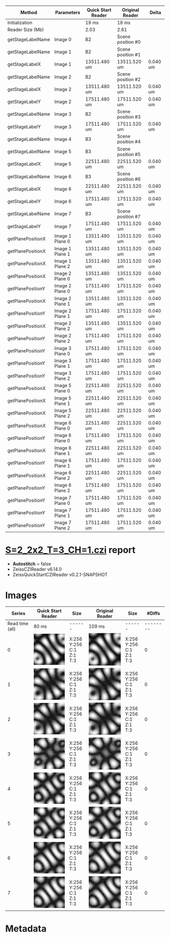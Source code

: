 |  Method            | Parameters       | Quick Start Reader | Original Reader | Delta  |
| -------------------|------------------|--------------------|-----------------|------- |
| Initialization     |                  |19 ms|18 ms|        |
| Reader Size (Mb)     |                  |2.03|2.61|        |
| getStageLabelName| Image 0 | B2| Scene position #0| |
| getStageLabelName| Image 1 | B2| Scene position #1| |
| getStageLabelX| Image 1 | 13511.480 um | 13511.520 um | 0.040 um |
| getStageLabelName| Image 2 | B2| Scene position #2| |
| getStageLabelX| Image 2 | 13511.480 um | 13511.520 um | 0.040 um |
| getStageLabelY| Image 2 | 17511.480 um | 17511.520 um | 0.040 um |
| getStageLabelName| Image 3 | B2| Scene position #3| |
| getStageLabelY| Image 3 | 17511.480 um | 17511.520 um | 0.040 um |
| getStageLabelName| Image 4 | B3| Scene position #4| |
| getStageLabelName| Image 5 | B3| Scene position #5| |
| getStageLabelX| Image 5 | 22511.480 um | 22511.520 um | 0.040 um |
| getStageLabelName| Image 6 | B3| Scene position #6| |
| getStageLabelX| Image 6 | 22511.480 um | 22511.520 um | 0.040 um |
| getStageLabelY| Image 6 | 17511.480 um | 17511.520 um | 0.040 um |
| getStageLabelName| Image 7 | B3| Scene position #7| |
| getStageLabelY| Image 7 | 17511.480 um | 17511.520 um | 0.040 um |
| getPlanePositionX| Image 1 Plane 0 | 13511.480 um | 13511.520 um | 0.040 um |
| getPlanePositionX| Image 1 Plane 1 | 13511.480 um | 13511.520 um | 0.040 um |
| getPlanePositionX| Image 1 Plane 2 | 13511.480 um | 13511.520 um | 0.040 um |
| getPlanePositionX| Image 2 Plane 0 | 13511.480 um | 13511.520 um | 0.040 um |
| getPlanePositionY| Image 2 Plane 0 | 17511.480 um | 17511.520 um | 0.040 um |
| getPlanePositionX| Image 2 Plane 1 | 13511.480 um | 13511.520 um | 0.040 um |
| getPlanePositionY| Image 2 Plane 1 | 17511.480 um | 17511.520 um | 0.040 um |
| getPlanePositionX| Image 2 Plane 2 | 13511.480 um | 13511.520 um | 0.040 um |
| getPlanePositionY| Image 2 Plane 2 | 17511.480 um | 17511.520 um | 0.040 um |
| getPlanePositionY| Image 3 Plane 0 | 17511.480 um | 17511.520 um | 0.040 um |
| getPlanePositionY| Image 3 Plane 1 | 17511.480 um | 17511.520 um | 0.040 um |
| getPlanePositionY| Image 3 Plane 2 | 17511.480 um | 17511.520 um | 0.040 um |
| getPlanePositionX| Image 5 Plane 0 | 22511.480 um | 22511.520 um | 0.040 um |
| getPlanePositionX| Image 5 Plane 1 | 22511.480 um | 22511.520 um | 0.040 um |
| getPlanePositionX| Image 5 Plane 2 | 22511.480 um | 22511.520 um | 0.040 um |
| getPlanePositionX| Image 6 Plane 0 | 22511.480 um | 22511.520 um | 0.040 um |
| getPlanePositionY| Image 6 Plane 0 | 17511.480 um | 17511.520 um | 0.040 um |
| getPlanePositionX| Image 6 Plane 1 | 22511.480 um | 22511.520 um | 0.040 um |
| getPlanePositionY| Image 6 Plane 1 | 17511.480 um | 17511.520 um | 0.040 um |
| getPlanePositionX| Image 6 Plane 2 | 22511.480 um | 22511.520 um | 0.040 um |
| getPlanePositionY| Image 6 Plane 2 | 17511.480 um | 17511.520 um | 0.040 um |
| getPlanePositionY| Image 7 Plane 0 | 17511.480 um | 17511.520 um | 0.040 um |
| getPlanePositionY| Image 7 Plane 1 | 17511.480 um | 17511.520 um | 0.040 um |
| getPlanePositionY| Image 7 Plane 2 | 17511.480 um | 17511.520 um | 0.040 um |
# [S=2_2x2_T=3_CH=1.czi](https://zenodo.org/record/7015307/files/S%3D2_2x2_T%3D3_CH%3D1.czi) report
 - **Autostitch** = false
 - ZeissCZIReader v6.14.0
 - ZeissQuickStartCZIReader v0.2.1-SNAPSHOT

# Images 

| Series            | Quick Start Reader | Size | Original Reader | Size | #Diffs |
|-------------------|--------------------|------|-----------------|------|--------|
| Read time (all)   |80 ms|------|109 ms|------|--------|
|0|![S=2_2x2_T=3_CH=1.quick_true.flat_true.stitch_false.series_0.jpg](S=2_2x2_T=3_CH=1/S=2_2x2_T=3_CH=1.quick_true.flat_true.stitch_false.series_0.jpg)|X:256<br>Y:256<br>C:1<br>Z:1<br>T:3|![S=2_2x2_T=3_CH=1.quick_false.flat_true.stitch_false.series_0.jpg](S=2_2x2_T=3_CH=1/S=2_2x2_T=3_CH=1.quick_false.flat_true.stitch_false.series_0.jpg)|X:256<br>Y:256<br>C:1<br>Z:1<br>T:3|0|
|1|![S=2_2x2_T=3_CH=1.quick_true.flat_true.stitch_false.series_1.jpg](S=2_2x2_T=3_CH=1/S=2_2x2_T=3_CH=1.quick_true.flat_true.stitch_false.series_1.jpg)|X:256<br>Y:256<br>C:1<br>Z:1<br>T:3|![S=2_2x2_T=3_CH=1.quick_false.flat_true.stitch_false.series_1.jpg](S=2_2x2_T=3_CH=1/S=2_2x2_T=3_CH=1.quick_false.flat_true.stitch_false.series_1.jpg)|X:256<br>Y:256<br>C:1<br>Z:1<br>T:3|0|
|2|![S=2_2x2_T=3_CH=1.quick_true.flat_true.stitch_false.series_2.jpg](S=2_2x2_T=3_CH=1/S=2_2x2_T=3_CH=1.quick_true.flat_true.stitch_false.series_2.jpg)|X:256<br>Y:256<br>C:1<br>Z:1<br>T:3|![S=2_2x2_T=3_CH=1.quick_false.flat_true.stitch_false.series_2.jpg](S=2_2x2_T=3_CH=1/S=2_2x2_T=3_CH=1.quick_false.flat_true.stitch_false.series_2.jpg)|X:256<br>Y:256<br>C:1<br>Z:1<br>T:3|0|
|3|![S=2_2x2_T=3_CH=1.quick_true.flat_true.stitch_false.series_3.jpg](S=2_2x2_T=3_CH=1/S=2_2x2_T=3_CH=1.quick_true.flat_true.stitch_false.series_3.jpg)|X:256<br>Y:256<br>C:1<br>Z:1<br>T:3|![S=2_2x2_T=3_CH=1.quick_false.flat_true.stitch_false.series_3.jpg](S=2_2x2_T=3_CH=1/S=2_2x2_T=3_CH=1.quick_false.flat_true.stitch_false.series_3.jpg)|X:256<br>Y:256<br>C:1<br>Z:1<br>T:3|0|
|4|![S=2_2x2_T=3_CH=1.quick_true.flat_true.stitch_false.series_4.jpg](S=2_2x2_T=3_CH=1/S=2_2x2_T=3_CH=1.quick_true.flat_true.stitch_false.series_4.jpg)|X:256<br>Y:256<br>C:1<br>Z:1<br>T:3|![S=2_2x2_T=3_CH=1.quick_false.flat_true.stitch_false.series_4.jpg](S=2_2x2_T=3_CH=1/S=2_2x2_T=3_CH=1.quick_false.flat_true.stitch_false.series_4.jpg)|X:256<br>Y:256<br>C:1<br>Z:1<br>T:3|0|
|5|![S=2_2x2_T=3_CH=1.quick_true.flat_true.stitch_false.series_5.jpg](S=2_2x2_T=3_CH=1/S=2_2x2_T=3_CH=1.quick_true.flat_true.stitch_false.series_5.jpg)|X:256<br>Y:256<br>C:1<br>Z:1<br>T:3|![S=2_2x2_T=3_CH=1.quick_false.flat_true.stitch_false.series_5.jpg](S=2_2x2_T=3_CH=1/S=2_2x2_T=3_CH=1.quick_false.flat_true.stitch_false.series_5.jpg)|X:256<br>Y:256<br>C:1<br>Z:1<br>T:3|0|
|6|![S=2_2x2_T=3_CH=1.quick_true.flat_true.stitch_false.series_6.jpg](S=2_2x2_T=3_CH=1/S=2_2x2_T=3_CH=1.quick_true.flat_true.stitch_false.series_6.jpg)|X:256<br>Y:256<br>C:1<br>Z:1<br>T:3|![S=2_2x2_T=3_CH=1.quick_false.flat_true.stitch_false.series_6.jpg](S=2_2x2_T=3_CH=1/S=2_2x2_T=3_CH=1.quick_false.flat_true.stitch_false.series_6.jpg)|X:256<br>Y:256<br>C:1<br>Z:1<br>T:3|0|
|7|![S=2_2x2_T=3_CH=1.quick_true.flat_true.stitch_false.series_7.jpg](S=2_2x2_T=3_CH=1/S=2_2x2_T=3_CH=1.quick_true.flat_true.stitch_false.series_7.jpg)|X:256<br>Y:256<br>C:1<br>Z:1<br>T:3|![S=2_2x2_T=3_CH=1.quick_false.flat_true.stitch_false.series_7.jpg](S=2_2x2_T=3_CH=1/S=2_2x2_T=3_CH=1.quick_false.flat_true.stitch_false.series_7.jpg)|X:256<br>Y:256<br>C:1<br>Z:1<br>T:3|0|

# Metadata

